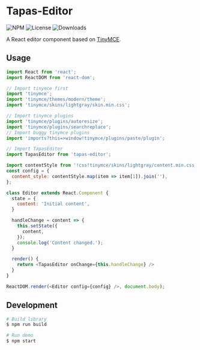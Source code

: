 Tapas-Editor
===

![NPM](https://img.shields.io/npm/v/tapas-editor.svg)
![License](https://img.shields.io/npm/l/tapas-editor.svg)
![Downloads](https://img.shields.io/npm/dt/tapas-editor.svg)

A React editor component based on [TinyMCE](https://www.tinymce.com).

Usage
---
``` javascript
import React from 'react';
import ReactDOM from 'react-dom';

// Import tinymce first
import 'tinymce';
import 'tinymce/themes/modern/theme';
import 'tinymce/skins/lightgray/skin.min.css';

// Import tinymce plugins
import 'tinymce/plugins/autoresize';
import 'tinymce/plugins/searchreplace';
// Import buggy tinymce plugins
import 'imports?this=>window!tinymce/plugins/paste/plugin';

// Import TapasEditor
import TapasEditor from 'tapas-editor';

import contentStyle from '!css!tinymce/skins/lightgray/content.min.css';
const config = {
  content_style: contentStyle.map(item => item[1]).join(''),
};

class Editor extends React.Component {
  state = {
    content: 'Initial content',
  }

  handleChange = content => {
    this.setState({
      content,
    });
    console.log('Content changed.');
  }

  render() {
    return <TapasEditor onChange={this.handleChange} />
  }
}

ReactDOM.render(<Editor config={config} />, document.body);
```

Development
---
``` sh
# Build library
$ npm run build

# Run demo
$ npm start
```
